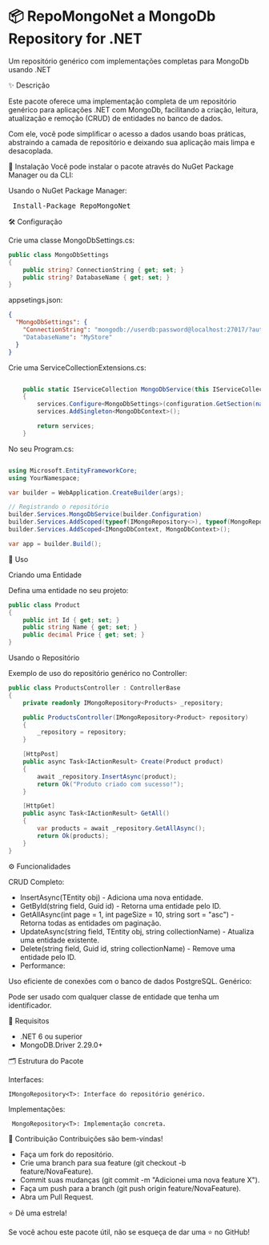 # 📦 RepoMongoNet a MongoDb Repository for .NET

Um repositório genérico com implementações completas para MongoDb usando .NET

✨ Descrição

Este pacote oferece uma implementação completa de um repositório genérico para aplicações .NET com MongoDb, facilitando a criação, leitura, atualização e remoção (CRUD) de entidades no banco de dados.

Com ele, você pode simplificar o acesso a dados usando boas práticas, abstraindo a camada de repositório e deixando sua aplicação mais limpa e desacoplada.

🚀 Instalação
Você pode instalar o pacote através do NuGet Package Manager ou da CLI:

Usando o NuGet Package Manager:
<pre> Install-Package RepoMongoNet </pre>

🛠️ Configuração

Crie uma classe MongoDbSettings.cs:

```csharp
public class MongoDbSettings
{
    public string? ConnectionString { get; set; }
    public string? DatabaseName { get; set; }
}

```
appsetings.json:

```json
{
  "MongoDbSettings": {
    "ConnectionString": "mongodb://userdb:password@localhost:27017/?authMechanism=SCRAM-SHA-256"
    "DatabaseName": "MyStore"
  }
}
```
Crie uma  ServiceCollectionExtensions.cs:

```csharp

    public static IServiceCollection MongoDbService(this IServiceCollection services, IConfiguration configuration)
    {
        services.Configure<MongoDbSettings>(configuration.GetSection(nameof(MongoDbSettings)));
        services.AddSingleton<MongoDbContext>();

        return services;
    }
```

No seu Program.cs:

```csharp

using Microsoft.EntityFrameworkCore;
using YourNamespace;

var builder = WebApplication.CreateBuilder(args);

// Registrando o repositório
builder.Services.MongoDbService(builder.Configuration)
builder.Services.AddScoped(typeof(IMongoRepository<>), typeof(MongoRepository<>));
builder.Services.AddScoped<IMongoDbContext, MongoDbContext>();

var app = builder.Build();

```

🎯 Uso

Criando uma Entidade

Defina uma entidade no seu projeto:
```csharp
public class Product
{
    public int Id { get; set; }
    public string Name { get; set; }
    public decimal Price { get; set; }
}

```
Usando o Repositório

Exemplo de uso do repositório genérico no Controller:

```csharp
public class ProductsController : ControllerBase
{
    private readonly IMongoRepository<Products> _repository;

    public ProductsController(IMongoRepository<Product> repository)
    {
        _repository = repository;
    }

    [HttpPost]
    public async Task<IActionResult> Create(Product product)
    {
        await _repository.InsertAsync(product);
        return Ok("Produto criado com sucesso!");
    }

    [HttpGet]
    public async Task<IActionResult> GetAll()
    {
        var products = await _repository.GetAllAsync();
        return Ok(products);
    }
}

```


⚙️ Funcionalidades

CRUD Completo:

* InsertAsync(TEntity obj) - Adiciona uma nova entidade.
* GetById(string field, Guid id) - Retorna uma entidade pelo ID.
* GetAllAsync(int page = 1, int pageSize = 10, string sort = "asc") - Retorna todas as entidades om paginação.
* UpdateAsync(string field, TEntity obj, string collectionName) - Atualiza uma entidade existente.
* Delete(string field, Guid id, string collectionName) - Remove uma entidade pelo ID.
* Performance:

Uso eficiente de conexões com o banco de dados PostgreSQL.
Genérico:

Pode ser usado com qualquer classe de entidade que tenha um identificador.

🧩 Requisitos

* .NET 6 ou superior
* MongoDB.Driver 2.29.0+

🗂️ Estrutura do Pacote

Interfaces:

``` IMongoRepository<T>: Interface do repositório genérico. ```
  
Implementações:

``` MongoRepository<T>: Implementação concreta.```

🤝 Contribuição
Contribuições são bem-vindas!

* Faça um fork do repositório.
* Crie uma branch para sua feature (git checkout -b feature/NovaFeature).
* Commit suas mudanças (git commit -m "Adicionei uma nova feature X").
* Faça um push para a branch (git push origin feature/NovaFeature).
* Abra um Pull Request.

⭐ Dê uma estrela!

Se você achou este pacote útil, não se esqueça de dar uma ⭐ no GitHub!
